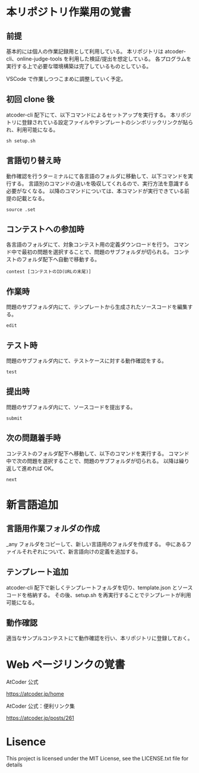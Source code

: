 # 本リポジトリ作業用の覚書

## 前提

基本的には個人の作業記録用として利用している。
本リポジトリは atcoder-cli、online-judge-tools を利用した検証/提出を想定している。
各プログラムを実行する上で必要な環境構築は完了しているものとしている。

VSCode で作業しつつこまめに調整していく予定。

## 初回 clone 後

atcoder-cli 配下にて、以下コマンドによるセットアップを実行する。
本リポジトリに登録されている設定ファイルやテンプレートのシンボリックリンクが貼られ、利用可能になる。

`sh setup.sh`

## 言語切り替え時

動作確認を行うターミナルにて各言語のフォルダに移動して、以下コマンドを実行する。
言語別のコマンドの違いを吸収してくれるので、実行方法を意識する必要がなくなる。
以降のコマンドについては、本コマンドが実行できている前提の記載となる。

`source .set`

## コンテストへの参加時

各言語のフォルダにて、対象コンテスト用の定義ダウンロードを行う。
コマンド中で最初の問題を選択することで、問題のサブフォルダが切られる。
コンテストのフォルダ配下へ自動で移動する。

`contest [コンテストのID(URLの末尾)]`

## 作業時

問題のサブフォルダ内にて、テンプレートから生成されたソースコードを編集する。

`edit`

## テスト時

問題のサブフォルダ内にて、テストケースに対する動作確認をする。

`test`

## 提出時

問題のサブフォルダ内にて、ソースコードを提出する。

`submit`

## 次の問題着手時

コンテストのフォルダ配下へ移動して、以下のコマンドを実行する。
コマンド中で次の問題を選択することで、問題のサブフォルダが切られる。
以降は繰り返して進めれば OK。

`next`

# 新言語追加

## 言語用作業フォルダの作成

\_any フォルダをコピーして、新しい言語用のフォルダを作成する。
中にあるファイルそれぞれについて、新言語向けの定義を追加する。

## テンプレート追加

atcoder-cli 配下で新しくテンプレートフォルダを切り、template.json とソースコードを格納する。
その後、setup.sh を再実行することでテンプレートが利用可能になる。

## 動作確認

適当なサンプルコンテストにて動作確認を行い、本リポジトリに登録しておく。

# Web ページリンクの覚書

AtCoder 公式

https://atcoder.jp/home

AtCoder 公式：便利リンク集

https://atcoder.jp/posts/261

# Lisence

This project is licensed under the MIT License, see the LICENSE.txt file for details
